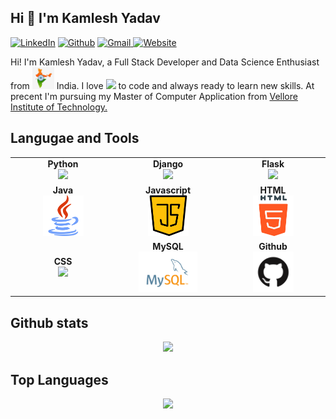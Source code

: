 ## Hi 👋 I'm Kamlesh Yadav 

<p>
  <a href="https://www.linkedin.com/in/kamlesh-yadav-824512194/" target="_blank"><img alt="LinkedIn" src="https://img.shields.io/badge/linkedin-%230077B5.svg?&style=for-the-badge&logo=linkedin&logoColor=white" /></a>
<a href="https://github.com/KamleshYadav875" target="_blank"><img alt="Github" src="https://img.shields.io/badge/GitHub-%2312100E.svg?&style=for-the-badge&logo=Github&logoColor=white" /></a>
 <a href="mailto:kamleshyadav875@gmail.com"> <img alt="Gmail" src="https://img.shields.io/badge/gmail-%2390100E.svg?&style=for-the-badge&logo=gmail&logoColor=white" /> </a>
<a href="https://kamleshyadav.pythonanywhere.com/" target="_blank"><img alt="Website" src="https://img.shields.io/badge/Website-%2312100E.svg?&style=for-the-badge&logo=web&logoColor=white" /></a>

</p>


Hi! I'm Kamlesh Yadav, a Full Stack Developer and Data Science Enthusiast from <img src="https://github.com/KamleshYadav875/KamleshYadav875/blob/main/images/india.jpg" width=35/> India. I love <img src="https://www.flaticon.com/svg/vstatic/svg/833/833472.svg?token=exp=1607080104~hmac=f0792351f9b9fc24edd9d2bcd7a6d5f0" width=20/> to code and always ready to learn new skills. At precent I'm pursuing my Master of Computer Application from [Vellore Institute of Technology.](https://vit.ac.in/)


## Langugae and Tools
<table>
<tbody >
 <tr>
<td align="center" width=500">
<span><b><center>Python</center></b></span> 
<img height=65px src="https://www.python.org/static/community_logos/python-logo.png"> 
</td>

<td align="center" width="30%">
<span><b><center>Django</center></b></span> 
<img height=60px src="https://cdn.iconscout.com/icon/free/png-256/django-13-1175187.png"> 
</td>

<td align="center" width="30%">
<span><b><center>Flask</center></b></span> 
<img height=60px src="https://www.pngitem.com/pimgs/m/159-1595977_flask-python-logo-hd-png-download.png"> 
</td>
</tr>

<tr>
<td align="center" width="30%">
<span><b><center>Java</center></b></span> 
<img height=65px src="https://github.com/KamleshYadav875/KamleshYadav875/blob/main/images/java.png"> 
</td>

<td align="center" width="30%">
<span><b><center>Javascript</center></b></span> 
<img height=65px src="https://github.com/KamleshYadav875/KamleshYadav875/blob/main/images/java-script.png"> 
</td>

<td align="center" width="30%">
<span><b><center>HTML</center></b></span> 
<img height=65px src="https://github.com/KamleshYadav875/KamleshYadav875/blob/main/images/html-5.png"> 
</td>
</tr>

<tr>
<td align="center" width="30%">
<span><b><center>CSS</center></b></span> 
<img height=65px src="https://www.flaticon.com/svg/vstatic/svg/732/732212.svg?token=exp=1607081680~hmac=0f17209d0b96ca725503b1b3f93ed291"> 
</td>

<td align="center" width="30%">
<span><b><center>MySQL</center></b></span> 
<img height=65px src="https://github.com/KamleshYadav875/KamleshYadav875/blob/main/images/mysql.svg"> 
</td>



<td align="center" width="30%">
<span><b><center>Github</center></b></span> 
<img height=65px src="https://github.com/KamleshYadav875/KamleshYadav875/blob/main/images/GitHub-Mark.png"> 
</td>
</tr>
<!--
<tr>
<td align="center" width="20%">
<span><b><center>MongoDB</center></b></span> 
<img height=65px src="https://www.logolynx.com/images/logolynx/d5/d50b83324fb4fbab14cdfaf47409115b.jpeg"> 
</td>

<td align="center" width="20%">
<span><b><center>Nginx</center></b></span> 
<img height=65px src="http://www.myiconfinder.com/uploads/iconsets/256-256-cf2ed3956a3a1484f83ed20d7e987f21.png"> 
</td>

<td align="center" width="20%">
<span><b><center>SQL</center></b></span> 
<img height=65px src="https://i0.wp.com/www.complexsql.com/wp-content/uploads/2017/01/sql-logo.jpg?ssl=1"> 
</td>
</tr>-->

</tbody>
</table>

<div>


## Github stats
 <p align="center"> 
<img src="https://github-readme-stats.vercel.app/api?username=KamleshYadav875&&show_icons=true&title_color=ffffff&icon_color=bb2acf&text_color=daf7dc&bg_color=151515"/>
</p>


## Top Languages
 <p align="center"> 
<img src="https://github-readme-stats-aj8vj7k8x.vercel.app/api/top-langs/?username=KamleshYadav875&layout=compact&title_color=ffc857&icon_color=8ac926&text_color=daf7dc&bg_color=151515&card_width=400"/>
</p>


</div>
<!--<img src="https://raw.githubusercontent.com/abhisheknaiidu/abhisheknaiidu/master/code.gif"/> -->
<!--
**KamleshYadav875/KamleshYadav875** is a ✨ _special_ ✨ repository because its `README.md` (this file) appears on your GitHub profile.

Here are some ideas to get you started:

- 🔭 I’m currently working on ...
- 🌱 I’m currently learning ...
- 👯 I’m looking to collaborate on ...
- 🤔 I’m looking for help with ...
- 💬 Ask me about ...
- 📫 How to reach me: ...
- 😄 Pronouns: ...
- ⚡ Fun fact: ...
-->
